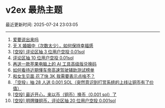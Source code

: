 # v2ex 最热主题

最近更新时间: 2025-07-24 23:03:05

--- 
1. [爱要说出来吗](https://www.v2ex.com/t/1147275) 
2. [无 X 婚姻中（次数太少），如何保持幸福感](https://www.v2ex.com/t/1147294) 
3. [[空投] 评论区抽 3 位用户空投 0.01sol](https://www.v2ex.com/t/1147332) 
4. [评论区抽 10 位用户空投 0.01sol](https://www.v2ex.com/t/1147371) 
5. [再送一款苹果电脑上的 AI 工具高级版兑换码](https://www.v2ex.com/t/1147289) 
6. [如何看待近期懂车帝高速驾驶辅助测试榜单](https://www.v2ex.com/t/1147320) 
7. [和女生见面 花了快 3K 我需要表示点啥不？](https://www.v2ex.com/t/1147376) 
8. [「空投」抽 28 人送 0.001 SOL（突然意识到打赏系统的上线让铜币有了价值）](https://www.v2ex.com/t/1147391) 
9. [[空投] 最近开心，来以币（铜币）换币（0.001 sol）了](https://www.v2ex.com/t/1147403) 
10. [[空投] 明牌赚铜币，评论区抽 20 位用户空投 0.001sol](https://www.v2ex.com/t/1147432) 
